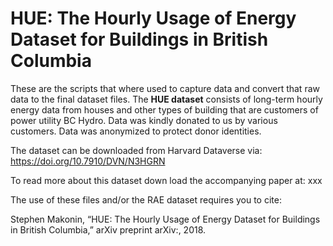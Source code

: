 # HUE: The Hourly Usage of Energy Dataset for Buildings in British Columbia

These are the scripts that where used to capture data and convert that raw data to the final dataset files. The **HUE dataset** consists of long-term hourly energy data from houses and other types of building that are customers of power utility BC Hydro. Data was kindly donated to us by various customers. Data was anonymized to protect donor identities.


The dataset can be downloaded from Harvard Dataverse via: https://doi.org/10.7910/DVN/N3HGRN

To read more about this dataset down load the accompanying paper at: xxx

The use of these files and/or the RAE dataset requires you to cite:

Stephen Makonin, “HUE: The Hourly Usage of Energy Dataset for Buildings in British Columbia,” arXiv preprint arXiv:, 2018.
